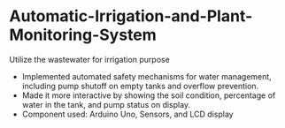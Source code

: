 # Automatic-Irrigation-and-Plant-Monitoring-System
Utilize the wastewater for irrigation purpose
- Implemented automated safety mechanisms for water management, including pump shutoff on empty tanks and
overflow prevention.
- Made it more interactive by showing the soil condition, percentage of water in the tank, and pump status on
display.
- Component used: Arduino Uno, Sensors, and LCD display
